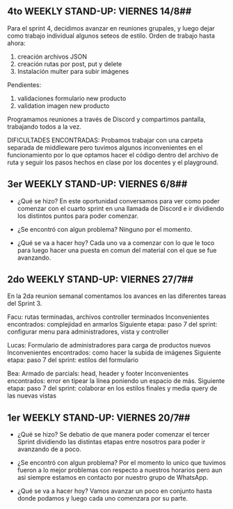 ## 4to WEEKLY STAND-UP: VIERNES 14/8##

Para el sprint 4, decidimos avanzar en reuniones grupales, y luego dejar como trabajo individual algunos seteos de estilo.
Orden de trabajo hasta ahora:
1. creación archivos JSON
2. creación rutas por post, put y delete
3. Instalación multer para subir imágenes

Pendientes: 
1. validaciones formulario new producto 
2. validation imagen new producto

Programamos reuniones a través de Discord y compartimos pantalla, trabajando todos a la vez.

DIFICULTADES ENCONTRADAS: 
Probamos trabajar con una carpeta separada de middleware pero tuvimos algunos inconvenientes en el funcionamiento por lo que optamos hacer el código dentro del archivo de ruta y seguir los pasos hechos en clase por los docentes y el playground.

## 3er WEEKLY STAND-UP: VIERNES 6/8##

- ¿Qué se hizo? 
En este oportunidad conversamos para ver como poder comenzar con el cuarto sprint en una llamada de Discord e ir dividiendo los distintos puntos para poder comenzar.

- ¿Se encontró con algun problema?
Ninguno por el momento.

- ¿Qué se va a hacer hoy?
Cada uno va a comenzar con lo que le toco para luego hacer una puesta en comun del material con el que se fue avanzando.


## 2do WEEKLY STAND-UP: VIERNES 27/7##
En la 2da reunion semanal comentamos los avances en las diferentes tareas del Sprint 3.

Facu: rutas terminadas, archivos controller terminados
Inconvenientes encontrados: complejidad en armarlos
Siguiente etapa: paso 7 del sprint: configurar menu para administradores, vista y controller 

Lucas: Formulario de administradores para carga de productos nuevos
Inconvenientes encontrados: como hacer la subida de imágenes
Siguiente etapa: paso 7 del sprint: estilos del formulario

Bea: Armado de parcials: head, header y footer
Inconvenientes encontrados: error en tipear la línea poniendo un espacio de más.
Siguiente etapa: paso 7 del sprint: colaborar en los estilos finales y media query de las nuevas vistas



## 1er WEEKLY STAND-UP: VIERNES 20/7##

- ¿Qué se hizo? 
Se debatio de que manera poder comenzar el tercer Sprint dividiendo las distintas etapas entre nosotros para poder ir avanzando de a poco.

- ¿Se encontró con algun problema?
Por el momento lo unico que tuvimos fueron a lo mejor problemas con respecto a nuestros horarios pero aun asi siempre estamos en contacto por nuestro grupo de WhatsApp.

- ¿Qué se va a hacer hoy?
Vamos avanzar un poco en conjunto hasta donde podamos y luego cada uno comenzara por su parte.
